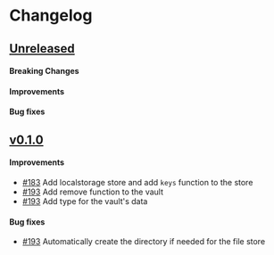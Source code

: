 # Changelog

## [Unreleased](https://github.com/mesg-foundation/js-sdk/releases/tag/%40mesg%2Fvault%40X.X.X)

#### Breaking Changes
#### Improvements
#### Bug fixes

## [v0.1.0](https://github.com/mesg-foundation/js-sdk/releases/tag/%40mesg%2Fvault%400.1.0)

#### Improvements

- [#183](https://github.com/mesg-foundation/js-sdk/pull/183) Add localstorage store and add `keys` function to the store
- [#193](https://github.com/mesg-foundation/js-sdk/pull/193) Add remove function to the vault
- [#193](https://github.com/mesg-foundation/js-sdk/pull/193) Add type for the vault's data

#### Bug fixes

- [#193](https://github.com/mesg-foundation/js-sdk/pull/193) Automatically create the directory if needed for the file store

